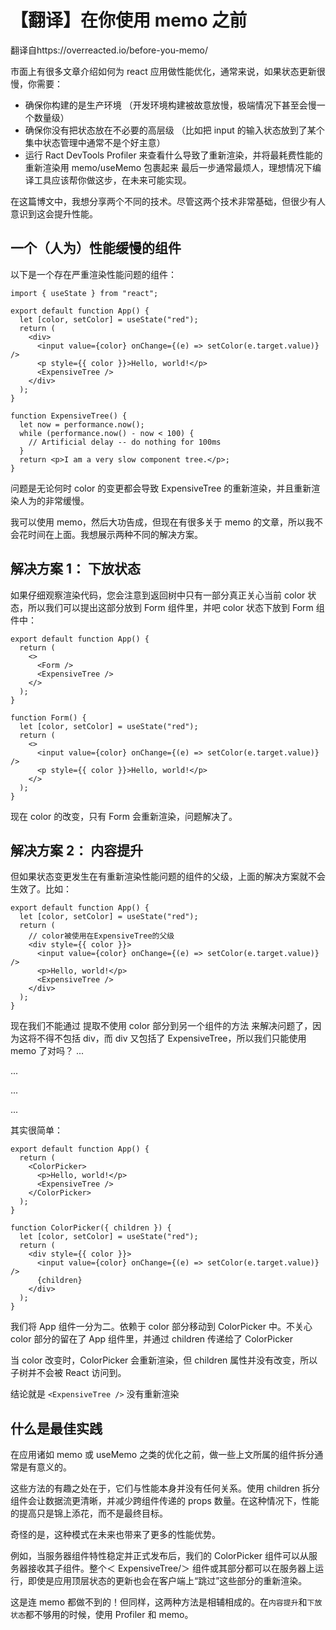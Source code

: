 # 【翻译】在你使用 memo 之前

翻译自https://overreacted.io/before-you-memo/

市面上有很多文章介绍如何为 react 应用做性能优化，通常来说，如果状态更新很慢，你需要：

- 确保你构建的是生产环境 （开发环境构建被故意放慢，极端情况下甚至会慢一个数量级）
- 确保你没有把状态放在不必要的高层级 （比如把 input 的输入状态放到了某个集中状态管理中通常不是个好主意）
- 运行 Ract DevTools Profiler 来查看什么导致了重新渲染，并将最耗费性能的重新渲染用 memo/useMemo 包裹起来
  最后一步通常最烦人，理想情况下编译工具应该帮你做这步，在未来可能实现。

在这篇博文中，我想分享两个不同的技术。尽管这两个技术非常基础，但很少有人意识到这会提升性能。

## 一个（人为）性能缓慢的组件

以下是一个存在严重渲染性能问题的组件：

```tsx
import { useState } from "react";

export default function App() {
  let [color, setColor] = useState("red");
  return (
    <div>
      <input value={color} onChange={(e) => setColor(e.target.value)} />
      <p style={{ color }}>Hello, world!</p>
      <ExpensiveTree />
    </div>
  );
}

function ExpensiveTree() {
  let now = performance.now();
  while (performance.now() - now < 100) {
    // Artificial delay -- do nothing for 100ms
  }
  return <p>I am a very slow component tree.</p>;
}
```

问题是无论何时 color 的变更都会导致 ExpensiveTree 的重新渲染，并且重新渲染人为的非常缓慢。

我可以使用 memo，然后大功告成，但现在有很多关于 memo 的文章，所以我不会花时间在上面。我想展示两种不同的解决方案。

## 解决方案 1： 下放状态

如果仔细观察渲染代码，您会注意到返回树中只有一部分真正关心当前 color 状态，所以我们可以提出这部分放到 Form 组件里，并吧 color 状态下放到 Form 组件中：

```tsx
export default function App() {
  return (
    <>
      <Form />
      <ExpensiveTree />
    </>
  );
}

function Form() {
  let [color, setColor] = useState("red");
  return (
    <>
      <input value={color} onChange={(e) => setColor(e.target.value)} />
      <p style={{ color }}>Hello, world!</p>
    </>
  );
}
```

现在 color 的改变，只有 Form 会重新渲染，问题解决了。

## 解决方案 2： 内容提升

但如果状态变更发生在有重新渲染性能问题的组件的父级，上面的解决方案就不会生效了。比如：

```tsx
export default function App() {
  let [color, setColor] = useState("red");
  return (
    // color被使用在ExpensiveTree的父级
    <div style={{ color }}>
      <input value={color} onChange={(e) => setColor(e.target.value)} />
      <p>Hello, world!</p>
      <ExpensiveTree />
    </div>
  );
}
```

现在我们不能通过 提取不使用 color 部分到另一个组件的方法 来解决问题了，因为这将不得不包括 div，而 div 又包括了 ExpensiveTree，所以我们只能使用 memo 了对吗？
...

...

...

...

其实很简单：

```tsx
export default function App() {
  return (
    <ColorPicker>
      <p>Hello, world!</p>
      <ExpensiveTree />
    </ColorPicker>
  );
}

function ColorPicker({ children }) {
  let [color, setColor] = useState("red");
  return (
    <div style={{ color }}>
      <input value={color} onChange={(e) => setColor(e.target.value)} />
      {children}
    </div>
  );
}
```

我们将 App 组件一分为二。依赖于 color 部分移动到 ColorPicker 中。不关心 color 部分的留在了 App 组件里，并通过 children 传递给了 ColorPicker

当 color 改变时，ColorPicker 会重新渲染，但 children 属性并没有改变，所以子树并不会被 React 访问到。

结论就是 `<ExpensiveTree />` 没有重新渲染

## 什么是最佳实践

在应用诸如 memo 或 useMemo 之类的优化之前，做一些上文所属的组件拆分通常是有意义的。

这些方法的有趣之处在于，它们与性能本身并没有任何关系。使用 children 拆分组件会让数据流更清晰，并减少跨组件传递的 props 数量。在这种情况下，性能的提高只是锦上添花，而不是最终目标。

奇怪的是，这种模式在未来也带来了更多的性能优势。

例如，当服务器组件特性稳定并正式发布后，我们的 ColorPicker 组件可以从服务器接收其子组件。整个＜ ExpensiveTree/＞ 组件或其部分都可以在服务器上运行，即使是应用顶层状态的更新也会在客户端上“跳过”这些部分的重新渲染。

这是连 memo 都做不到的！但同样，这两种方法是相辅相成的。在`内容提升`和`下放状态`都不够用的时候，使用 Profiler 和 memo。
